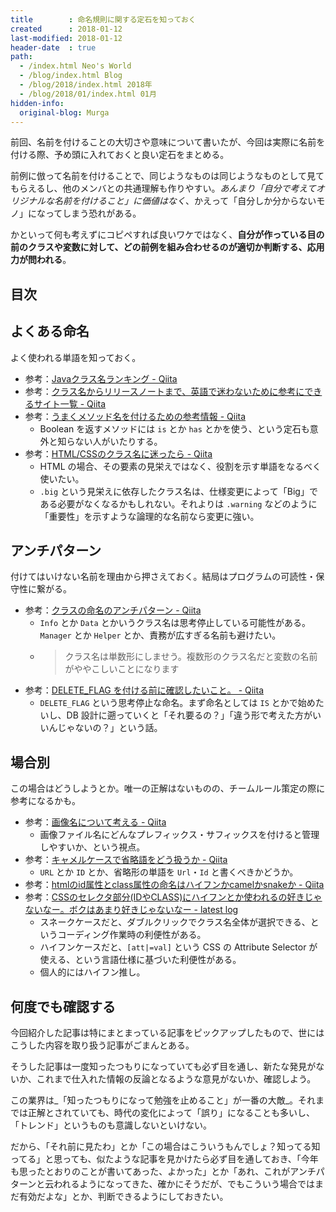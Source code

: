 ```yaml
---
title        : 命名規則に関する定石を知っておく
created      : 2018-01-12
last-modified: 2018-01-12
header-date  : true
path:
  - /index.html Neo's World
  - /blog/index.html Blog
  - /blog/2018/index.html 2018年
  - /blog/2018/01/index.html 01月
hidden-info:
  original-blog: Murga
---
```


前回、名前を付けることの大切さや意味について書いたが、今回は実際に名前を付ける際、予め頭に入れておくと良い定石をまとめる。

前例に倣って名前を付けることで、同じようなものは同じようなものとして見てもらえるし、他のメンバとの共通理解も作りやすい。_あんまり「自分で考えてオリジナルな名前を付けること」に価値はなく_、かえって「自分しか分からないモノ」になってしまう恐れがある。

かといって何も考えずにコピペすれば良いワケではなく、__自分が作っている目の前のクラスや変数に対して、どの前例を組み合わせるのが適切か判断する、応用力が問われる__。

## 目次

## よくある命名

よく使われる単語を知っておく。

- 参考：[Javaクラス名ランキング - Qiita](https://qiita.com/disc99/items/adff7ed5c497ac2674f4)
- 参考：[クラス名からリリースノートまで、英語で迷わないために参考にできるサイト一覧 - Qiita](https://qiita.com/arai-wa/items/46e74275537edebae7aa)
- 参考：[うまくメソッド名を付けるための参考情報 - Qiita](https://qiita.com/KeithYokoma/items/2193cf79ba76563e3db6)
  - Boolean を返すメソッドには `is` とか `has` とかを使う、という定石も意外と知らない人がいたりする。
- 参考：[HTML/CSSのクラス名に迷ったら - Qiita](https://qiita.com/SotaSuzuki/items/a697b60696b8f03ac4de)
  - HTML の場合、その要素の見栄えではなく、役割を示す単語をなるべく使いたい。
  - `.big` という見栄えに依存したクラス名は、仕様変更によって「Big」である必要がなくなるかもしれない。それよりは `.warning` などのように「重要性」を示すような論理的な名前なら変更に強い。

## アンチパターン

付けてはいけない名前を理由から押さえておく。結局はプログラムの可読性・保守性に繋がる。

- 参考：[クラスの命名のアンチパターン - Qiita](https://qiita.com/magicant/items/8134edf969f9629fa66e)
  - `Info` とか `Data` とかいうクラス名は思考停止している可能性がある。`Manager` とか `Helper` とか、責務が広すぎる名前も避けたい。
  - > クラス名は単数形にしませう。複数形のクラス名だと変数の名前がややこしいことになります
- 参考：[DELETE_FLAG を付ける前に確認したいこと。 - Qiita](https://qiita.com/Jxck_/items/156d0a231c6968f2a474)
  - `DELETE_FLAG` という思考停止な命名。まず命名としては `IS` とかで始めたいし、DB 設計に遡っていくと「それ要るの？」「違う形で考えた方がいいんじゃないの？」という話。

## 場合別

この場合はどうしようとか。唯一の正解はないものの、チームルール策定の際に参考になるかも。

- 参考：[画像名について考える - Qiita](https://qiita.com/mrd-takahashi/items/7fe404c540b4b5183c8f)
  - 画像ファイル名にどんなプレフィックス・サフィックスを付けると管理しやすいか、という視点。
- 参考：[キャメルケースで省略語をどう扱うか - Qiita](https://qiita.com/gamako/items/a5b1428c9b5c8d6f0694)
  - `URL` とか `ID` とか、省略形の単語を `Url`・`Id` と書くべきかどうか。
- 参考：[htmlのid属性とclass属性の命名はハイフンかcamelかsnakeか - Qiita](https://qiita.com/itagakishintaro/items/168667d5ee4c56b30d52)
- 参考：[CSSのセレクタ部分(IDやCLASS)にハイフンとか使われるの好きじゃないなー。ボクはあまり好きじゃないなー - latest log](http://uupaa.hatenablog.com/entry/2012/01/22/013509)
  - スネークケースだと、ダブルクリックでクラス名全体が選択できる、というコーディング作業時の利便性がある。
  - ハイフンケースだと、`[att|=val]` という CSS の Attribute Selector が使える、という言語仕様に基づいた利便性がある。
  - 個人的にはハイフン推し。

## 何度でも確認する

今回紹介した記事は特にまとまっている記事をピックアップしたもので、世にはこうした内容を取り扱う記事がごまんとある。

そうした記事は一度知ったつもりになっていても必ず目を通し、新たな発見がないか、これまで仕入れた情報の反論となるような意見がないか、確認しよう。

この業界は_「知ったつもりになって勉強を止めること」が一番の大敵_。それまでは正解とされていても、時代の変化によって「誤り」になることも多いし、「トレンド」というものも意識しないといけない。

だから、「それ前に見たわ」とか「この場合はこういうもんでしょ？知ってる知ってる」と思っても、似たような記事を見かけたら必ず目を通しておき、「今年も思ったとおりのことが書いてあった、よかった」とか「あれ、これがアンチパターンと云われるようになってきた、確かにそうだが、でもこういう場合ではまだ有効だよな」とか、判断できるようにしておきたい。
